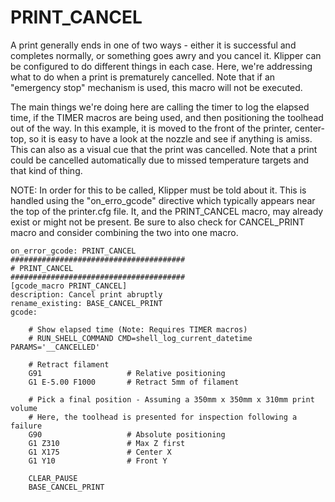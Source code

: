 # PRINT_CANCEL
A print generally ends in one of two ways - either it is successful and completes normally, or something goes awry and you cancel it. Klipper can be configured to do different things in each case.
Here, we're addressing what to do when a print is prematurely cancelled. Note that if an "emergency stop" mechanism is used, this macro will not be executed.

The main things we're doing here are calling the timer to log the elapsed time, if the TIMER macros are being used, and then positioning the toolhead out of the way. In this example, it is moved
to the front of the printer, center-top, so it is easy to have a look at the nozzle and see if anything is amiss. This can also as a visual cue that the print was cancelled. 
Note that a print could be cancelled automatically due to missed temperature targets and that kind of thing.

NOTE: In order for this to be called, Klipper must be told about it. This is handled using the "on_erro_gcode" directive which typically appears near the top of the printer.cfg file. 
It, and the PRINT_CANCEL macro, may already exist or might not be present. Be sure to also check for CANCEL_PRINT macro and consider combining the two into one macro.
```
on_error_gcode: PRINT_CANCEL
#######################################
# PRINT_CANCEL
#######################################
[gcode_macro PRINT_CANCEL]
description: Cancel print abruptly
rename_existing: BASE_CANCEL_PRINT
gcode:

    # Show elapsed time (Note: Requires TIMER macros)
    # RUN_SHELL_COMMAND CMD=shell_log_current_datetime PARAMS='__CANCELLED'
   
    # Retract filament
    G91                   # Relative positioning
    G1 E-5.00 F1000       # Retract 5mm of filament

    # Pick a final position - Assuming a 350mm x 350mm x 310mm print volume
    # Here, the toolhead is presented for inspection following a failure
    G90                   # Absolute positioning
    G1 Z310               # Max Z first
    G1 X175               # Center X
    G1 Y10                # Front Y
    
    CLEAR_PAUSE
    BASE_CANCEL_PRINT
```
